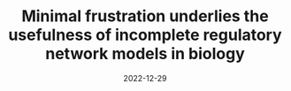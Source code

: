 ---
title: "Minimal frustration underlies the usefulness of incomplete regulatory network models in biology"
collection: publications
link: 'https://www.pnas.org/doi/abs/10.1073/pnas.2216109120'
date: 2022-12-29
venue: 'Proceedings of the National Academy of Sciences of the United States of America'
authors: 'Shubham Tripathi, David A. Kessler, and Herbert Levine'
---